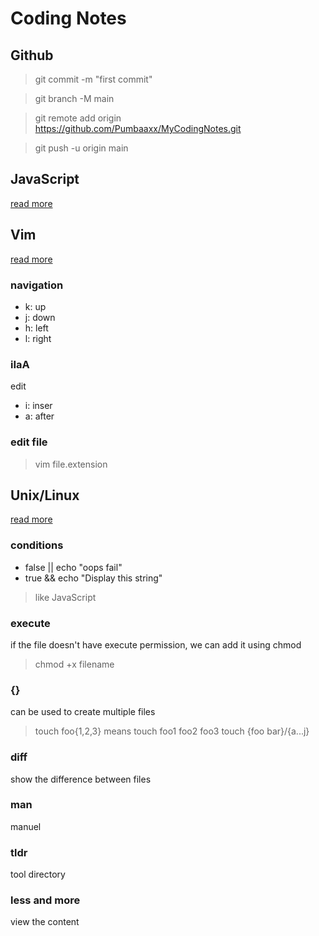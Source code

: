 # Coding Notes

## Github

> git commit -m "first commit"

> git branch -M main

> git remote add origin https://github.com/Pumbaaxx/MyCodingNotes.git

> git push -u origin main

## JavaScript
[read more](./JavaScript/JavaScript.md)

## Vim
[read more](./Vim/vim.md)

### navigation
- k: up
- j: down
- h: left
- l: right

### iIaA
edit
- i: inser
- a: after

### edit file

> vim file.extension

## Unix/Linux
[read more](./Linux/UnixLearning.md)

### conditions
- false || echo "oops fail"
- true && echo "Display this string"

> like JavaScript

### execute
if the file doesn't have execute permission, we can add it using chmod

> chmod +x filename

### {}
can be used to create multiple files

> touch foo{1,2,3} means touch foo1 foo2 foo3
> touch {foo bar}/{a...j}

### diff
show the difference between files

### man
manuel

### tldr
tool directory

### less and more
view the content